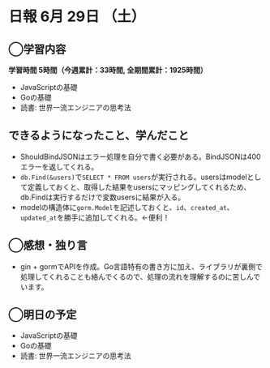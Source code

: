 # 日報  6月 29日 （土）

## ◯学習内容

**学習時間  5時間（今週累計：33時間, 全期間累計：1925時間）**

- JavaScriptの基礎
- Goの基礎
- 読書: 世界一流エンジニアの思考法

## できるようになったこと、学んだこと

- ShouldBindJSONはエラー処理を自分で書く必要がある。BindJSONは400エラーを返してくれる。
- `db.Find(&users)`で`SELECT * FROM users`が実行される。usersはmodelとして定義しておくと、取得した結果をusersにマッピングしてくれるため、db.Findは実行するだけで変数usersに結果が入る。
- modelの構造体に`gorm.Model`を記述しておくと、`id`、`created_at`、`updated_at`を勝手に追加してくれる。←便利！

## ◯感想・独り言

- gin + gormでAPIを作成。Go言語特有の書き方に加え、ライブラリが裏側で処理してくれることも絡んでくるので、処理の流れを理解するのに苦しんでいます。

## ◯明日の予定

- JavaScriptの基礎
- Goの基礎
- 読書: 世界一流エンジニアの思考法
